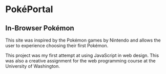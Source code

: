 # PokéPortal
## In-Browser Pokémon

This site was inspired by the Pokémon games by Nintendo and allows the user to experience
choosing their first Pokémon.

This project was my first attempt at using JavaScript in web design. This was also a creative
assignment for the web programming course at the University of Washington.
